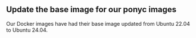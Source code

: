## Update the base image for our ponyc images

Our Docker images have had their base image updated from Ubuntu 22.04 to Ubuntu 24.04.
